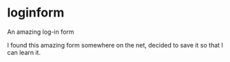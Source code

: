 # loginform
An amazing log-in form

I found this amazing form somewhere on the net, decided to save it so that I can learn it.
